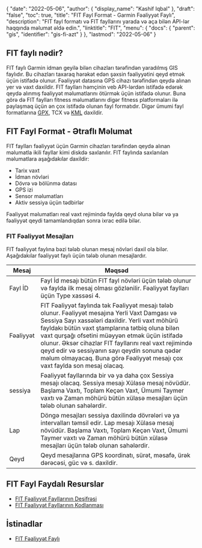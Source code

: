 {
  "date": "2022-05-06",
  "author": {
    "display_name": "Kashif Iqbal"
},
  "draft": "false",
  "toc": true,
  "title": "FIT Fayl Format - Garmin Fəaliyyət Faylı",
  "description": "FIT fayl formatı və FIT fayllarını yarada və aça bilən API-lər haqqında məlumat əldə edin.",
  "linktitle": "FIT",
  "menu": {
    "docs": {
      "parent": "gis",
      "identifier": "gis-fi-azt"
}
},
  "lastmod": "2022-05-06"
}

## FIT faylı nədir?

FIT faylı Garmin idman geyilə bilən cihazları tərəfindən yaradılmış GIS faylıdır. Bu cihazları taxaraq hərəkət edən şəxsin fəaliyyətini qeyd etmək üçün istifadə olunur. Fəaliyyət datasına GPS cihazı tərəfindən qeydə alınan yer və vaxt daxildir. FIT faylları həmçinin veb API-lərdən istifadə edərək qeydə alınmış fəaliyyət məlumatlarını ötürmək üçün istifadə olunur. Buna görə də FIT faylları fitness məlumatlarını digər fitness platformaları ilə paylaşmaq üçün ən çox istifadə olunan fayl formatıdır. Digər ümumi fayl formatlarına [GPX](/gis/gpx/), TCX və [KML](/gis/kml/) daxildir.

## FIT Fayl Format - Ətraflı Məlumat

FIT faylları fəaliyyət üçün Garmin cihazları tərəfindən qeydə alınan məlumatla ikili fayllar kimi diskdə saxlanılır. FIT faylında saxlanılan məlumatlara aşağıdakılar daxildir:

 * Tarix vaxt
 * İdman növləri
 * Dövrə və bölünmə datası
 * GPS izi
 * Sensor məlumatları
 * Aktiv sessiya üçün tədbirlər

Fəaliyyət məlumatları real vaxt rejimində faylda qeyd oluna bilər və ya fəaliyyət qeydi tamamlandıqdan sonra ixrac edilə bilər.

### FIT Fəaliyyət Mesajları

FIT fəaliyyət faylına bəzi tələb olunan mesaj növləri daxil ola bilər. Aşağıdakılar fəaliyyət faylı üçün tələb olunan mesajlardır.

|Mesaj|Məqsəd|
---|---|
|Fayl İD| Fayl İd mesajı bütün FIT fayl növləri üçün tələb olunur və faylda ilk mesaj olması gözlənilir. Fəaliyyət faylları üçün Type xassəsi 4.| olaraq təyin edilməlidir
|Fəaliyyət| FIT Fəaliyyət faylında tək Fəaliyyət mesajı tələb olunur. Fəaliyyət mesajına Yerli Vaxt Damgası və Sessiya Sayı xassələri daxildir. Yerli vaxt möhürü fayldakı bütün vaxt ştamplarına tətbiq oluna bilən vaxt qurşağı ofsetini müəyyən etmək üçün istifadə olunur. Əksər cihazlar FIT fayllarını real vaxt rejimində qeyd edir və sessiyanın sayı qeydin sonuna qədər məlum olmayacaq. Buna görə Fəaliyyət mesajı çox vaxt faylda son mesaj olacaq.|
|sessiya| Fəaliyyət fayllarında bir və ya daha çox Sessiya mesajı olacaq. Sessiya mesajı Xülasə mesaj növüdür. Başlama Vaxtı, Toplam Keçən Vaxt, Ümumi Taymer vaxtı və Zaman möhürü bütün xülasə mesajları üçün tələb olunan sahələrdir.|
|Lap| Döngə mesajları sessiya daxilində dövrələri və ya intervalları təmsil edir. Lap mesajı Xülasə mesaj növüdür. Başlama Vaxtı, Toplam Keçən Vaxt, Ümumi Taymer vaxtı və Zaman möhürü bütün xülasə mesajları üçün tələb olunan sahələrdir.|
|Qeyd| Qeyd mesajlarına GPS koordinatı, sürət, məsafə, ürək dərəcəsi, güc və s. daxildir.|

## FIT Fayl Faydalı Resurslar

 * [FIT Fəaliyyət Fayllarının Deşifrəsi](https://developer.garmin.com/fit/cookbook/decoding-activity-files/)
 * [FIT Fəaliyyət Fayllarının Kodlanması](https://developer.garmin.com/fit/cookbook/encoding-activity-files/)
 
## İstinadlar ##

* [FIT Fəaliyyət Faylı](https://developer.garmin.com/fit/file-types/activity/)


